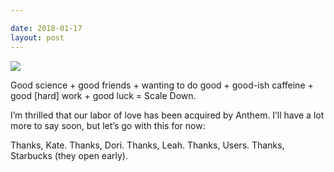 ```yaml
---

date: 2018-01-17
layout: post
---
```


![ ](https://cdlhealth.com/intransitweb/images/logo-scaledown.png)

Good science + good friends + wanting to do good + good-ish caffeine + good [hard] work + good luck = Scale Down.

I’m thrilled that our labor of love has been acquired by Anthem. I’ll have a lot more to say soon, but let’s go with this for now:

Thanks, Kate.
Thanks, Dori.
Thanks, Leah.
Thanks, Users.
Thanks, Starbucks (they open early).
